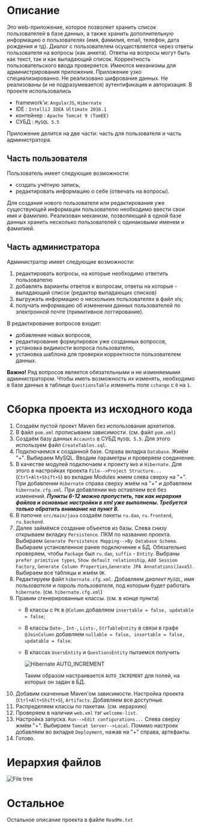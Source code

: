 # Описание
   Это web-приложение, которое позволяет хранить список пользователей в базе данных, а также хранить дополнительную информацию о пользователях (имя, фамилия, email, телефон, дата рождения и тд). Диалог с пользователем осуществляется через ответы пользователя на вопросы (как анкета). Ответы на вопросы могут быть как текст, так и как выпадающий список. Корректность пользовательского ввода проверяется. Имеются механизмы для администрирования приложения.
   Приложение узко специализированно. Не реализовано шифрование данных. Не реализованы (и не подразумевается) аутентификация и авторизация.
   В проекте использовались
* framework'и: `AngularJS`, `Hibernate`
* IDE : `IntelliJ IDEA Ultimate 2016.1`
* контейнер : `Apache Tomcat 9 (TomEE)`
* СУБД : `MySQL 5.5`

Приложение делится на две части: часть для пользователя и часть администратора.

## Часть пользователя
   Пользователь имеет следующие возможности:
* создать учётную запись,
* редактировать информацию о себе (отвечать на вопросы).

Для создания нового пользователя или редактирования уже существующей информации пользователю необходимо ввести свои имя и фамилию. Реализован механизм, позволяющий в одной базе данных хранить несколько пользователей с одинаковыми именем и фамилией.

## Часть администратора
   Администратор имеет следующие возможности:

1. редактировать вопросы, на которые необходимо ответить пользователю
2. добавлять варианты ответов к вопросам, ответы на которые - выпадающий список (редактор выпадающих списков)
3. выгружать информацию о нескольких пользователях в файл xls;
4. получать информацию об изменении данных пользователей по электронной почте (примитивное логгирование).

В редактирование вопросов входит:
* добавление новых вопросов,
* редактирование формулировок уже созданных вопросов,
* установка видимости вопроса пользователю,
* установка шаблона для проверки корректности пользователем данных.

**Важно!** Ряд вопросов является обязательными и не изменяемыми администратором. Чтобы иметь возможность их изменять, необходимо в базе данных в таблице `QuestionsTable` изменить поле `cchange` с `0` на `1`.

# Сборка проекта из исходного кода

 1. Создаём пустой проект Maven без использования архетипов.
 2. В файл `pom.xml` прописываем зависимости. (см. файл `pom.xml`)
 3. Создаём базу данных `Accaunts` в СУБД `MySQL 5.5`. Для этого используем файл `CreateTables.sql`.
 4. Подключаемся к созданной базе. Справа вкладка `Database`. Жмём "+". Выбираем MySQL. Вводим
    параметры и проверяем соединение.
 5. В качестве модулей подключаем к проекту `Web` и `Hibernate`. Для этого в настройках проекта
    `File-->Project Structure...` (`Ctrl+Alt+Shift+S`) во вкладке Modules жмем слева сверху на "+". При
    добавлении `Hibernate` справа сверху жмём на "+" и добавляем `hibernate.cfg.xml`. При добавлении `Web`
    оставляем всё без изменений. _**Пункты 6-12 можно пропустить, так как иерархия файлов и основные настройки в xml уже выполнены. Требуется только обратить внимание на пункт 8.**_
 6. В папочке `src/main/java` создаём пакеты `ru.dao`, `ru.frontend`, `ru.backend`.
 7. Далее займёмся создание объектов из базы. Слева снизу открываем вкладку `Persistence`. ПКМ по
    названию проекта. Выбираем `Generate Persistence Mapping-->By Database Schema`. Выбираем
    установленное ранее подключение к БД. Обязательно проверяем, чтобы `Package` был `ru.dao`,
    `suffix` - `Entity`. Выбраны `prefer primitive types`, `Show default relationship`,
    `Add Session Factory`, `Generate Column Properties`,`Generate JPA Annotations(Java5)`. Выбираем
    все таблицы и жмём `OK`.
 8. Редактируем файл `hibernate.cfg.xml`. Добавляем _диалект `MySQL`_, _имя пользователя_ и _пароль пользователя_, под которым будет работать `hibernate`. (см. `hibernate.cfg.xml`)
 9. Правим сгенерированные классы. (см. в конце пункта)
    - В классы с `PK` в `@Column` добавляем `insertable = false, updatable = false`;
    - В классы `Date-`, `Int-`, `Lists-`, `StrTableEntity` в связи в графе `@JoinColumn` добавляем `nullable = false, insertable = false, updatable = false`.
    - В классах `UsersEntity` и `QuestionsEntity` пытаемся получить

      ![Hibernate AUTO_INCREMENT](https://pp.vk.me/c630720/v630720647/43623/dZgY_U1E2p8.jpg)

      Таким образом настраивается `AUTO_INCREMENT` для полей, на которых он задан в БД.
 10. Добавим скаченные Maven'ом зависимости. Настройка проекта (`Ctrl+Alt+Shift+S`), `Artifacts`. Добавляем все доступные.
 11. Распределяем классы по пакетам. (см. иерархию)
 12. Проверяем в наличии `web.xml` тэг `welcome-list`.
 13. Настройка запуска. `Run-->Edit configurations...` Слева сверху жмём "+". Выбираем
     `Tomcat Server-->Local`. Помимо настроек добавляем во вкладке `Deployment`, нажав на "+" справа,
     артефакты.
 14. Готово.

# Иерархия файлов

![File tree](https://pp.vk.me/c630720/v630720647/43633/YuuLK2rchjo.jpg)

# Остальное

Остальное описание проекта в файле `ReadMe.txt`
